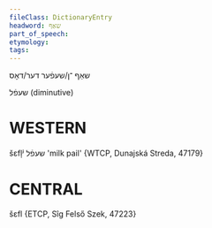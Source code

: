 ```yaml
---
fileClass: DictionaryEntry
headword: שאַף
part_of_speech: 
etymology: 
tags: 
---
```

שאַף
־ן/שעפֿער
דער/דאָס

שעפֿל
(diminutive)

WESTERN
========

šɛfl̩ʲ שעפֿל 'milk pail' {WTCP, Dunajská Streda, 47179}

CENTRAL
========

šɛfl {ETCP, Sîg Felső Szek, 47223}